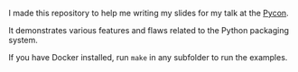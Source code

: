 I made this repository to help me writing my slides for my talk at the
[Pycon](https://2016.pycon.fr/).

It demonstrates various features and flaws related to the Python packaging
system.


If you have Docker installed, run `make` in any subfolder to run the examples.
